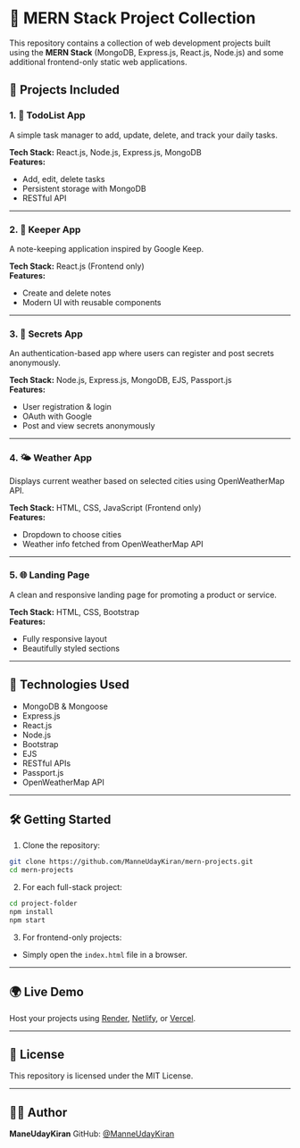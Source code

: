 
# 🚀 MERN Stack Project Collection

This repository contains a collection of web development projects built using the **MERN Stack** (MongoDB, Express.js, React.js, Node.js) and some additional frontend-only static web applications.

## 📁 Projects Included

### 1. 📝 TodoList App
A simple task manager to add, update, delete, and track your daily tasks.

**Tech Stack:** React.js, Node.js, Express.js, MongoDB  
**Features:**
- Add, edit, delete tasks
- Persistent storage with MongoDB
- RESTful API

---

### 2. 🧠 Keeper App
A note-keeping application inspired by Google Keep.

**Tech Stack:** React.js (Frontend only)  
**Features:**
- Create and delete notes
- Modern UI with reusable components

---

### 3. 🔐 Secrets App
An authentication-based app where users can register and post secrets anonymously.

**Tech Stack:** Node.js, Express.js, MongoDB, EJS, Passport.js  
**Features:**
- User registration & login
- OAuth with Google
- Post and view secrets anonymously

---

### 4. 🌤️ Weather App
Displays current weather based on selected cities using OpenWeatherMap API.

**Tech Stack:** HTML, CSS, JavaScript (Frontend only)  
**Features:**
- Dropdown to choose cities
- Weather info fetched from OpenWeatherMap API

---

### 5. 🌐 Landing Page
A clean and responsive landing page for promoting a product or service.

**Tech Stack:** HTML, CSS, Bootstrap  
**Features:**
- Fully responsive layout
- Beautifully styled sections

---

## 🧰 Technologies Used

- MongoDB & Mongoose
- Express.js
- React.js
- Node.js
- Bootstrap
- EJS
- RESTful APIs
- Passport.js
- OpenWeatherMap API

---

## 🛠️ Getting Started

1. Clone the repository:
```bash
git clone https://github.com/ManneUdayKiran/mern-projects.git
cd mern-projects
````

2. For each full-stack project:

```bash
cd project-folder
npm install
npm start
```

3. For frontend-only projects:

* Simply open the `index.html` file in a browser.

---

## 🌍 Live Demo

Host your projects using [Render](https://render.com), [Netlify](https://netlify.com), or [Vercel](https://vercel.com).

---

## 📄 License

This repository is licensed under the MIT License.

---

## 🙋‍♂️ Author

**ManeUdayKiran**
GitHub: [@ManneUdayKiran](https://github.com/ManneUdayKiran)


